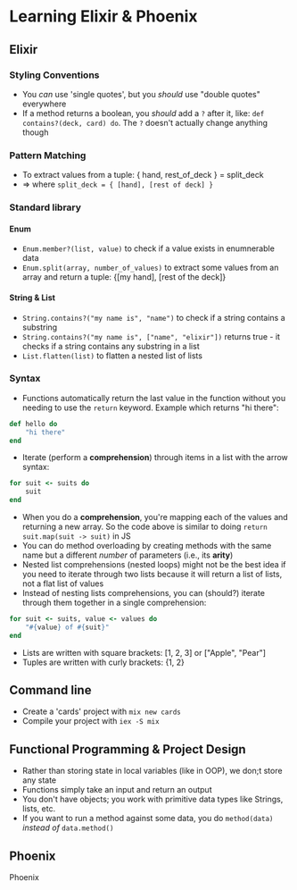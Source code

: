 # Learning Elixir & Phoenix

## Elixir

### Styling Conventions

- You _can_ use 'single quotes', but you *should* use "double quotes" everywhere
- If a method returns a boolean, you *should* add a `?` after it, like: `def contains?(deck, card) do`. The `?` doesn't actually change anything though

### Pattern Matching

- To extract values from a tuple: { hand, rest_of_deck } = split_deck
- => where `split_deck = { [hand], [rest of deck] }`

### Standard library

#### Enum

- `Enum.member?(list, value)` to check if a value exists in enumnerable data
- `Enum.split(array, number_of_values)` to extract some values from an array and return a tuple: {[my hand], [rest of the deck]}

#### String & List

- `String.contains?("my name is", "name")` to check if a string contains a substring
- `String.contains?("my name is", ["name", "elixir"])` returns true - it checks if a string contains any substring in a list
- `List.flatten(list)` to flatten a nested list of lists

### Syntax

- Functions automatically return the last value in the function without you needing to use the `return` keyword. Example which returns "hi there":

```ruby
def hello do
    "hi there"
end
```

- Iterate (perform a **comprehension**) through items in a list with the arrow syntax:

```ruby
for suit <- suits do
    suit
end
```

- When you do a **comprehension**, you're mapping each of the values and returning a new array. So the code above is similar to doing `return suit.map(suit -> suit)` in JS
- You can do method overloading by creating methods with the same name but a different *number* of parameters (i.e., its **arity**)
- Nested list comprehensions (nested loops) might not be the best idea if you need to iterate through two lists because it will return a list of lists, not a flat list of values
- Instead of nesting lists comprehensions, you can (should?) iterate through them together in a single comprehension:

```ruby
for suit <- suits, value <- values do
    "#{value} of #{suit}"
end
```

- Lists are written with square brackets: [1, 2, 3] or ["Apple", "Pear"]
- Tuples are written with curly brackets: {1, 2}

## Command line

- Create a 'cards' project with `mix new cards`
- Compile your project with `iex -S mix`

## Functional Programming & Project Design

- Rather than storing state in local variables (like in OOP), we don;t store any state
- Functions simply take an input and return an output
- You don't have objects; you work with primitive data types like Strings, lists, etc.
- If you want to run a method against some data, you do `method(data)` *instead of* `data.method()`

## Phoenix

Phoenix